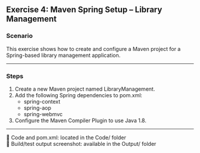 ## Exercise 4: Maven Spring Setup – Library Management

### Scenario

This exercise shows how to create and configure a Maven project for a Spring-based library management application.

---

### Steps

1. Create a new Maven project named LibraryManagement.
2. Add the following Spring dependencies to pom.xml:
   - spring-context
   - spring-aop
   - spring-webmvc
3. Configure the Maven Compiler Plugin to use Java 1.8.

---

📁 Code and pom.xml: located in the Code/ folder  
📸 Build/test output screenshot: available in the Output/ folder
